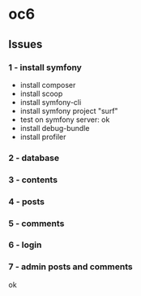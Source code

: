 # oc6

## Issues

### 1 - install symfony

- install composer
- install scoop
- install symfony-cli
- install symfony project "surf"
- test on symfony server: ok
- install debug-bundle
- install profiler

### 2 - database

### 3 - contents

### 4 - posts

### 5 - comments

### 6 - login

### 7 - admin posts and comments

ok
